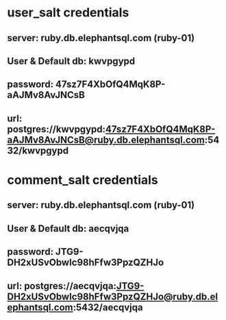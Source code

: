 # user_salt credentials
## server: ruby.db.elephantsql.com (ruby-01)
## User & Default db: kwvpgypd
## password: 47sz7F4XbOfQ4MqK8P-aAJMv8AvJNCsB
## url: postgres://kwvpgypd:47sz7F4XbOfQ4MqK8P-aAJMv8AvJNCsB@ruby.db.elephantsql.com:5432/kwvpgypd



# comment_salt credentials
## server: ruby.db.elephantsql.com (ruby-01)
## User & Default db: aecqvjqa
## password: JTG9-DH2xUSvObwIc98hFfw3PpzQZHJo
## url: postgres://aecqvjqa:JTG9-DH2xUSvObwIc98hFfw3PpzQZHJo@ruby.db.elephantsql.com:5432/aecqvjqa